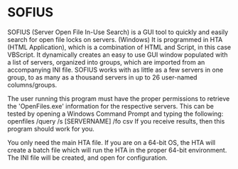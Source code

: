 # SOFIUS
SOFIUS (Server Open File In-Use Search) is a GUI tool to quickly and easily search for open file locks on servers. (Windows)
It is programmed in HTA (HTML Application), which is a combination of HTML and Script, in this case VBScript.
It dynamically creates an easy to use GUI window populated with a list of servers, organized into groups, which are imported from an accompanying INI file.
SOFIUS works with as little as a few servers in one group, to as many as a thousand servers in up to 26 user-named columns/groups.

The user running this program must have the proper permissions to retrieve the 'OpenFiles.exe' information for the respective servers.
This can be tested by opening a Windows Command Prompt and typing the following:
  openfiles /query /s [SERVERNAME] /fo csv
  If you receive results, then this program should work for you.

You only need the main HTA file. If you are on a 64-bit OS, the HTA will create a batch file which will run the HTA in the proper 64-bit environment. The INI file will be created, and open for configuration.
